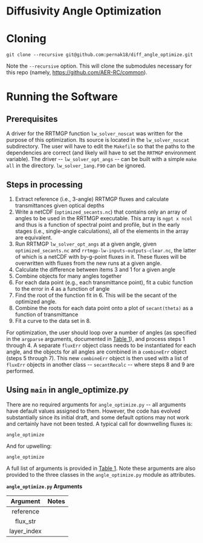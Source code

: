# Diffusivity Angle Optimization

# Cloning <a name="cloning"></a>

```
git clone --recursive git@github.com:pernak18/diff_angle_optimize.git
```

Note the `--recursive` option. This will clone the submodules necessary for this repo (namely, https://github.com/AER-RC/common).

# Running the Software <a name="running"></a>

## Prerequisites <a name="prereq"></a>

A driver for the RRTMGP function `lw_solver_noscat` was written for the purpose of this optimization. Its source is located in the `lw_solver_noscat` subdirectory. The user will have to edit the `Makefile` so that the paths to the dependencies are correct (and likely will have to set the `RRTMGP` environment variable). The driver -- `lw_solver_opt_angs` -- can be built with a simple `make all` in the directory. `lw_solver_1ang.F90` can be ignored.

## Steps in processing <a name="steps"></a>

  1. Extract reference (i.e., 3-angle) RRTMGP fluxes and calculate transmittances given optical depths
  2. Write a netCDF (`optimized_secants.nc`) that contains only an array of angles to be used in the RRTMGP executable. This array is `ngpt x ncol` and thus is a function of spectral point and profile, but in the early stages (i.e., single-angle calculations), all of the elements in the array are equivalent.
  3. Run RRTMGP `lw_solver_opt_angs` at a given angle, given `optimized_secants.nc` and `rrtmgp-lw-inputs-outputs-clear.nc`, the latter of which is a netCDF with by-g-point fluxes in it. These fluxes will be overwritten with fluxes from the new runs at a given angle.
  4. Calculate the difference between items 3 and 1 for a given angle
  5. Combine objects for many angles together
  6. For each data point (e.g., each transmittance point), fit a cubic function to the error in 4 as a function of angle
  7. Find the root of the function fit in 6. This will be the secant of the optimized angle.
  8. Combine the roots for each data point onto a plot of `secant(theta)` as a function of transmittance
  9. Fit a curve to the data set in 8.

For optimization, the user should loop over a number of angles (as specified in the `argparse` arguments, documented in [Table 1](#Table1)), and process steps 1 through 4. A separate `fluxErr` object class needs to be instantiated for each angle, and the objects for all angles are combined in a `combineErr` object (steps 5 through 7). This new `combineErr` object is then used with a list of `fluxErr` objects in another class -- `secantRecalc` -- where steps 8 and 9 are performed.

## Using `main` in angle_optimize.py <a name="main"></a>

There are no required arguments for `angle_optimize.py` -- all arguments have default values assigned to them. However, the code has evolved substantially since its initial draft, and some default options may not work and certainly have not been tested. A typical call for downwelling fluxes is:

```
angle_optimize
```

And for upwelling:

```
angle_optimize
```

A full list of arguments is provided in [Table 1](#Table1). Note these arguments are also provided to the three classes in the `angle_optimize.py` module as attributes.

**`angle_optimize.py` Arguments** <a id="Table1"></a>

| Argument | Notes |
| :---: | :---: |
| reference |  |
| flux_str |  |
| layer_index |  |

